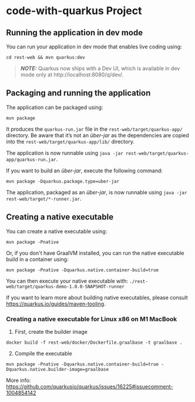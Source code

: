 # code-with-quarkus Project

## Running the application in dev mode

You can run your application in dev mode that enables live coding using:
```shell script
cd rest-web && mvn quarkus:dev
```

> **_NOTE:_**  Quarkus now ships with a Dev UI, which is available in dev mode only at http://localhost:8080/q/dev/.

## Packaging and running the application

The application can be packaged using:
```shell script
mvn package
```
It produces the `quarkus-run.jar` file in the `rest-web/target/quarkus-app/` directory.
Be aware that it’s not an _über-jar_ as the dependencies are copied into the `rest-web/target/quarkus-app/lib/` directory.

The application is now runnable using `java -jar rest-web/target/quarkus-app/quarkus-run.jar`.

If you want to build an _über-jar_, execute the following command:
```shell script
mvn package -Dquarkus.package.type=uber-jar
```

The application, packaged as an _über-jar_, is now runnable using `java -jar rest-web/target/*-runner.jar`.

## Creating a native executable

You can create a native executable using: 
```shell script
mvn package -Pnative
```

Or, if you don't have GraalVM installed, you can run the native executable build in a container using: 
```shell script
mvn package -Pnative -Dquarkus.native.container-build=true
```

You can then execute your native executable with: `./rest-web/target/quarkus-demo-1.0.0-SNAPSHOT-runner`

If you want to learn more about building native executables, please consult https://quarkus.io/guides/maven-tooling.

### Creating a native executable for Linux x86 on M1 MacBook

1. First, create the builder image
```
docker build -f rest-web/docker/Dockerfile.graalbase -t graalbase .
```

2. Compile the executable
```
mvn package -Pnative -Dquarkus.native.container-build=true -Dquarkus.native.builder-image=graalbase
```

More info: https://github.com/quarkusio/quarkus/issues/16225#issuecomment-1004854142
